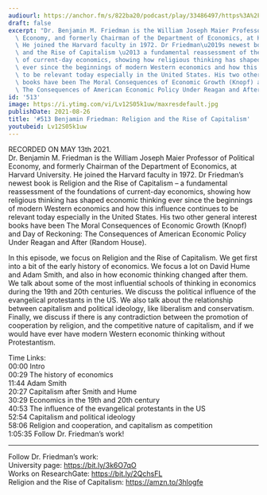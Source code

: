 ```yaml
---
audiourl: https://anchor.fm/s/822ba20/podcast/play/33486497/https%3A%2F%2Fd3ctxlq1ktw2nl.cloudfront.net%2Fstaging%2F2021-4-14%2F54f35bcb-1602-3dc3-bbd6-7c0ea08c5ab9.m4a
draft: false
excerpt: "Dr. Benjamin M. Friedman is the William Joseph Maier Professor of Political\
  \ Economy, and formerly Chairman of the Department of Economics, at Harvard University.\
  \ He joined the Harvard faculty in 1972. Dr Friedman\u2019s newest book is Religion\
  \ and the Rise of Capitalism \u2013 a fundamental reassessment of the foundations\
  \ of current-day economics, showing how religious thinking has shaped economic thinking\
  \ ever since the beginnings of modern Western economics and how this influence continues\
  \ to be relevant today especially in the United States. His two other general interest\
  \ books have been The Moral Consequences of Economic Growth (Knopf) and Day of Reckoning:\
  \ The Consequences of American Economic Policy Under Reagan and After (Random House)."
id: '513'
image: https://i.ytimg.com/vi/Lv12S05k1uw/maxresdefault.jpg
publishDate: 2021-08-26
title: '#513 Benjamin Friedman: Religion and the Rise of Capitalism'
youtubeid: Lv12S05k1uw
---
```

<div class="timelinks">

RECORDED ON MAY 13th 2021.  
Dr. Benjamin M. Friedman is the William Joseph Maier Professor of Political Economy, and formerly Chairman of the Department of Economics, at Harvard University. He joined the Harvard faculty in 1972. Dr Friedman’s newest book is Religion and the Rise of Capitalism – a fundamental reassessment of the foundations of current-day economics, showing how religious thinking has shaped economic thinking ever since the beginnings of modern Western economics and how this influence continues to be relevant today especially in the United States. His two other general interest books have been The Moral Consequences of Economic Growth (Knopf) and Day of Reckoning: The Consequences of American Economic Policy Under Reagan and After (Random House).

In this episode, we focus on Religion and the Rise of Capitalism. We get first into a bit of the early history of economics. We focus a lot on David Hume and Adam Smith, and also in how economic thinking changed after them. We talk about some of the most influential schools of thinking in economics during the 19th and 20th centuries. We discuss the political influence of the evangelical protestants in the US. We also talk about the relationship between capitalism and political ideology, like liberalism and conservatism. Finally, we discuss if there is any contradiction between the promotion of cooperation by religion, and the competitive nature of capitalism, and if we would have ever have modern Western economic thinking without Protestantism.

Time Links:  
<time>00:00</time> Intro  
<time>00:29</time> The history of economics  
<time>11:44</time> Adam Smith  
<time>20:27</time> Capitalism after Smith and Hume  
<time>30:29</time> Economics in the 19th and 20th century  
<time>40:53</time> The influence of the evangelical protestants in the US  
<time>52:54</time> Capitalism and political ideology  
<time>58:06</time> Religion and cooperation, and capitalism as competition  
<time>1:05:35</time> Follow Dr. Friedman’s work!

---

Follow Dr. Friedman’s work:  
University page: https://bit.ly/3k6O7qO  
Works on ResearchGate: https://bit.ly/2QchsFL  
Religion and the Rise of Capitalism: https://amzn.to/3hlogfe
</div>

